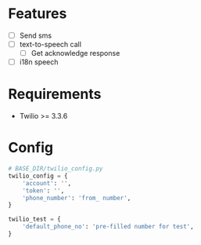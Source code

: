 # Features
* [ ] Send sms
* [ ] text-to-speech call
    * [ ] Get acknowledge response
* [ ] i18n speech

# Requirements
* Twilio >= 3.3.6

# Config
```python
# BASE_DIR/twilio_config.py
twilio_config = {
    'account': '',
    'token': '',
    'phone_number': 'from_ number',         
}

twilio_test = {
    'default_phone_no': 'pre-filled number for test',
}
```